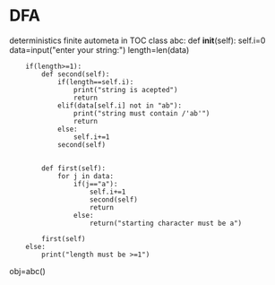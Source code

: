 # DFA
deterministics finite autometa in TOC
class abc:
    def __init__(self):
        self.i=0
        data=input("enter your string:")
        length=len(data)
        
        if(length>=1):
            def second(self):
                if(length==self.i):
                    print("string is acepted")
                    return 
                elif(data[self.i] not in "ab"):
                    print("string must contain /'ab'")
                    return
                else:
                    self.i+=1
                second(self)
                
                
            def first(self):
                for j in data:
                    if(j=="a"):
                        self.i+=1
                        second(self)
                        return
                    else:
                        return("starting character must be a")
                    
            first(self)
        else:
            print("length must be >=1")

obj=abc()
